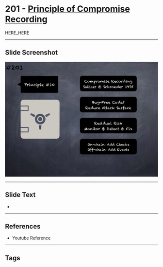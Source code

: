 # 201 - [Principle of Compromise Recording](Principle%20of%20Compromise%20Recording.md)

HERE_HERE

___
## Slide Screenshot
![0201.png](../../images/pitfalls_and_best_practices201/201.png)
___
## Slide Text
- 
___
## References
- Youtube Reference
___
## Tags